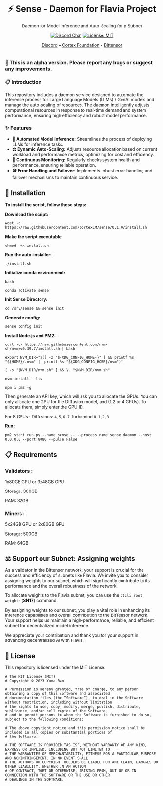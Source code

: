 <div align="center">

# **⚡️ Sense - Daemon for Flavia Project**
Daemon for Model Inference and Auto-Scaling for ρ Subnet

[![Discord Chat](https://img.shields.io/discord/308323056592486420.svg)](https://discord.gg/bittensor)
[![License: MIT](https://img.shields.io/badge/License-MIT-yellow.svg)](https://opensource.org/licenses/MIT) 


[Discord](https://discord.gg/bittensor) • [Cortex Foundation](https://cortex.foundation/) • [Bittensor](https://bittensor.com/whitepaper)
</div>

#
### 🔴 This is an alpha version. Please report any bugs or suggest any improvements.
### 📋 Introduction
This repository includes a daemon service designed to automate the inference process for Large Language Models (LLMs) / GenAI models and manage the auto-scaling of resources. The daemon intelligently adjusts computational resources in response to real-time demand and system performance, ensuring high efficiency and robust model performance.

### ✨ Features
- **🤖 Automated Model Inference:** Streamlines the process of deploying LLMs for inference tasks.
- **⚖️ Dynamic Auto-Scaling:** Adjusts resource allocation based on current workload and performance metrics, optimizing for cost and efficiency.
- **👀 Continuous Monitoring:** Regularly checks system health and performance, ensuring reliable operation.
- **🛠️ Error Handling and Failover:** Implements robust error handling and failover mechanisms to maintain continuous service.

## 🔧 Installation

**To install the script, follow these steps:**

**Download the script:**

```wget -q https://raw.githubusercontent.com/CortexLM/sense/0.1.0/install.sh```

**Make the script executable:**

```chmod  +x install.sh```

**Run the auto-installer:**

```./install.sh```

**Initialize conda environment:**

```bash```

```conda activate sense```

**Init Sense Directory:**

```cd /srv/sense && sense init```

**Generate config:**

```sense config init```


**Install Node.js and PM2:**

```curl -o- https://raw.githubusercontent.com/nvm-sh/nvm/v0.39.7/install.sh | bash```

```export NVM_DIR="$([ -z "${XDG_CONFIG_HOME-}" ] && printf %s "${HOME}/.nvm" || printf %s "${XDG_CONFIG_HOME}/nvm")"```

```[ -s "$NVM_DIR/nvm.sh" ] && \. "$NVM_DIR/nvm.sh"```

```nvm install --lts```

```npm i pm2 -g```



Then generate an API key, which will ask you to allocate the GPUs. You can only allocate one GPU for the Diffusion model, and (1,2 or 4 GPUs). To allocate them, simply enter the GPU ID.

For 8 GPUs :
Diffusions: ```4,5,6,7```
Turbomind ```0,1,2,3```

**Run:**

```pm2 start run.py --name sense -- --process_name sense_daemon --host 0.0.0.0 --port 8080 --pulse False```

## 📋 Requirements

### **Validators :**

1x80GB GPU or 3x48GB GPU

Storage: 300GB

RAM: 32GB


### **Miners :**

5x24GB GPU or 2x80GB GPU

Storage: 500GB

RAM: 64GB


## ⚖️ Support our Subnet: Assigning weights
As a validator in the Bittensor network, your support is crucial for the success and efficiency of subnets like Flavia. We invite you to consider assigning weights to our subnet, which will significantly contribute to its performance and the overall robustness of the network.

To allocate weights to the Flavia subnet, you can use the ```btcli root weights``` (**SN17**) command.

By assigning weights to our subnet, you play a vital role in enhancing its inference capabilities and overall contribution to the BitTensor network. Your support helps us maintain a high-performance, reliable, and efficient subnet for decentralized model inference.

We appreciate your contribution and thank you for your support in advancing decentralized AI with Flavia.




## 📜 License
This repository is licensed under the MIT License.
```text
# The MIT License (MIT)
# Copyright © 2023 Yuma Rao

# Permission is hereby granted, free of charge, to any person obtaining a copy of this software and associated
# documentation files (the “Software”), to deal in the Software without restriction, including without limitation
# the rights to use, copy, modify, merge, publish, distribute, sublicense, and/or sell copies of the Software,
# and to permit persons to whom the Software is furnished to do so, subject to the following conditions:

# The above copyright notice and this permission notice shall be included in all copies or substantial portions of
# the Software.

# THE SOFTWARE IS PROVIDED “AS IS”, WITHOUT WARRANTY OF ANY KIND, EXPRESS OR IMPLIED, INCLUDING BUT NOT LIMITED TO
# THE WARRANTIES OF MERCHANTABILITY, FITNESS FOR A PARTICULAR PURPOSE AND NONINFRINGEMENT. IN NO EVENT SHALL
# THE AUTHORS OR COPYRIGHT HOLDERS BE LIABLE FOR ANY CLAIM, DAMAGES OR OTHER LIABILITY, WHETHER IN AN ACTION
# OF CONTRACT, TORT OR OTHERWISE, ARISING FROM, OUT OF OR IN CONNECTION WITH THE SOFTWARE OR THE USE OR OTHER
# DEALINGS IN THE SOFTWARE.
```
